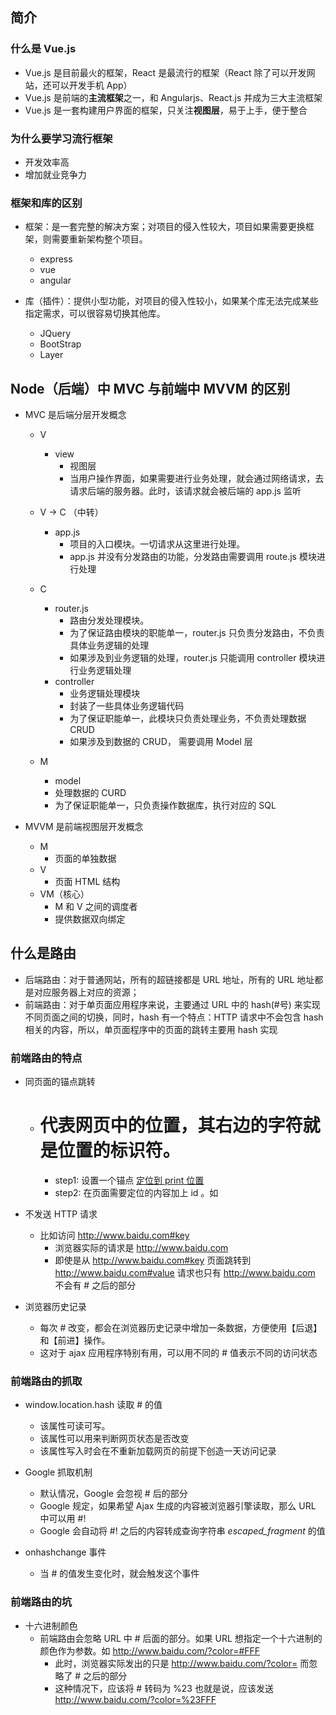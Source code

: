 ## 简介

### 什么是 Vue.js

- Vue.js 是目前最火的框架，React 是最流行的框架（React 除了可以开发网站，还可以开发手机 App）
- Vue.js 是前端的**主流框架**之一，和 Angularjs、React.js 并成为三大主流框架
- Vue.js 是一套构建用户界面的框架，只关注**视图层**，易于上手，便于整合


### 为什么要学习流行框架

- 开发效率高
- 增加就业竞争力


### 框架和库的区别

- 框架：是一套完整的解决方案；对项目的侵入性较大，项目如果需要更换框架，则需要重新架构整个项目。
  - express
  - vue
  - angular

- 库（插件）：提供小型功能，对项目的侵入性较小，如果某个库无法完成某些指定需求，可以很容易切换其他库。
  - JQuery
  - BootStrap
  - Layer

## Node（后端）中 MVC 与前端中 MVVM 的区别

- MVC 是后端分层开发概念

  - V
    - view
      - 视图层
      - 当用户操作界面，如果需要进行业务处理，就会通过网络请求，去请求后端的服务器。此时，该请求就会被后端的 app.js 监听

  - V -> C （中转）
    - app.js
      - 项目的入口模块。一切请求从这里进行处理。
      - app.js 并没有分发路由的功能，分发路由需要调用 route.js 模块进行处理

  - C
    - router.js
      - 路由分发处理模块。
      - 为了保证路由模块的职能单一，router.js 只负责分发路由，不负责具体业务逻辑的处理
      - 如果涉及到业务逻辑的处理，router.js 只能调用 controller 模块进行业务逻辑处理
    - controller
      - 业务逻辑处理模块
      - 封装了一些具体业务逻辑代码
      - 为了保证职能单一，此模块只负责处理业务，不负责处理数据 CRUD
      - 如果涉及到数据的 CRUD， 需要调用 Model 层

  - M
    - model
    - 处理数据的 CURD
    - 为了保证职能单一，只负责操作数据库，执行对应的 SQL


- MVVM 是前端视图层开发概念
  - M
    - 页面的单独数据
  - V
    - 页面 HTML 结构
  - VM（核心）
    - M 和 V 之间的调度者
    - 提供数据双向绑定

## 什么是路由

- 后端路由：对于普通网站，所有的超链接都是 URL 地址，所有的 URL 地址都是对应服务器上对应的资源；
- 前端路由：对于单页面应用程序来说，主要通过 URL 中的 hash(#号) 来实现不同页面之间的切换，同时，hash 有一个特点：HTTP 请求中不会包含 hash 相关的内容，所以，单页面程序中的页面的跳转主要用 hash 实现

### 前端路由的特点

- 同页面的锚点跳转
  - # 代表网页中的位置，其右边的字符就是位置的标识符。
    - step1: 设置一个锚点 <a href='#print'>定位到 print 位置</a>
    - step2: 在页面需要定位的内容加上 id 。如 <div id='print'></div>

- 不发送 HTTP 请求
  - 比如访问 http://www.baidu.com#key
    - 浏览器实际的请求是 http://www.baidu.com
    - 即使是从 http://www.baidu.com#key 页面跳转到 http://www.baidu.com#value 请求也只有 http://www.baidu.com 不会有 # 之后的部分

- 浏览器历史记录
  - 每次 # 改变，都会在浏览器历史记录中增加一条数据，方便使用【后退】和【前进】操作。
  - 这对于 ajax 应用程序特别有用，可以用不同的 # 值表示不同的访问状态

### 前端路由的抓取

- window.location.hash 读取 # 的值
  - 该属性可读可写。
  - 该属性可以用来判断网页状态是否改变
  - 该属性写入时会在不重新加载网页的前提下创造一天访问记录

- Google 抓取机制
  - 默认情况，Google 会忽视 # 后的部分
  - Google 规定，如果希望 Ajax 生成的内容被浏览器引擎读取，那么 URL 中可以用 #! 
  - Google 会自动将 #! 之后的内容转成查询字符串 _escaped_fragment_ 的值

- onhashchange 事件
  - 当 # 的值发生变化时，就会触发这个事件

### 前端路由的坑

- 十六进制颜色
  - 前端路由会忽略 URL 中 # 后面的部分。如果 URL 想指定一个十六进制的颜色作为参数。如 http://www.baidu.com/?color=#FFF
    - 此时，浏览器实际发出的只是 http://www.baidu.com/?color= 而忽略了 # 之后的部分
    - 这种情况下，应该将 # 转码为 %23 也就是说，应该发送 http://www.baidu.com/?color=%23FFF